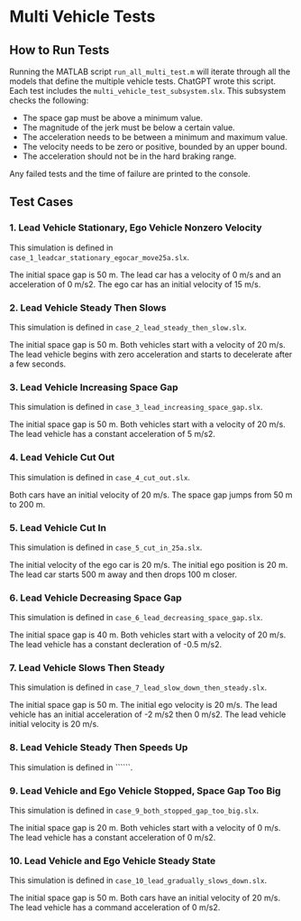 # Multi Vehicle Tests

## How to Run Tests

Running the MATLAB script ```run_all_multi_test.m``` will iterate through all the models that define the multiple vehicle tests. ChatGPT wrote this script. Each test includes the ```multi_vehicle_test_subsystem.slx```. This subsystem checks the following:

- The space gap must be above a minimum value.
- The magnitude of the jerk must be below a certain value.
- The acceleration needs to be between a minimum and maximum value.
- The velocity needs to be zero or positive, bounded by an upper bound.
- The acceleration should not be in the hard braking range.

Any failed tests and the time of failure are printed to the console.

## Test Cases

### 1. Lead Vehicle Stationary, Ego Vehicle Nonzero Velocity
This simulation is defined in ```case_1_leadcar_stationary_egocar_move25a.slx```.

The initial space gap is 50 m. The lead car has a velocity of 0 m/s and an acceleration of 0 m/s2. The ego car has an initial velocity of 15 m/s.

### 2. Lead Vehicle Steady Then Slows
This simulation is defined in ```case_2_lead_steady_then_slow.slx```.

The initial space gap is 50 m. Both vehicles start with a velocity of 20 m/s. The lead vehicle begins with zero acceleration and starts to decelerate after a few seconds.

### 3. Lead Vehicle Increasing Space Gap
This simulation is defined in ```case_3_lead_increasing_space_gap.slx```.

The initial space gap is 50 m. Both vehicles start with a velocity of 20 m/s. The lead vehicle has a constant acceleration of 5 m/s2.

### 4. Lead Vehicle Cut Out
This simulation is defined in ```case_4_cut_out.slx```.

Both cars have an initial velocity of 20 m/s. The space gap jumps from 50 m to 200 m.

### 5. Lead Vehicle Cut In
This simulation is defined in ```case_5_cut_in_25a.slx```.

The initial velocity of the ego car is 20 m/s. The initial ego position is 20 m. The lead car starts 500 m away and then drops 100 m closer.

### 6. Lead Vehicle Decreasing Space Gap
This simulation is defined in ```case_6_lead_decreasing_space_gap.slx```.

The initial space gap is 40 m. Both vehicles start with a velocity of 20 m/s. The lead vehicle has a constant decleration of -0.5 m/s2.

### 7. Lead Vehicle Slows Then Steady
This simulation is defined in ```case_7_lead_slow_down_then_steady.slx```.

The initial space gap is 50 m. The initial ego velocity is 20 m/s. The lead vehicle has an initial acceleration of -2 m/s2 then 0 m/s2. The lead vehicle initial velocity is 20 m/s.

### 8. Lead Vehicle Steady Then Speeds Up
This simulation is defined in ``````.

### 9. Lead Vehicle and Ego Vehicle Stopped, Space Gap Too Big
This simulation is defined in ```case_9_both_stopped_gap_too_big.slx```.

The initial space gap is 20 m. Both vehicles start with a velocity of 0 m/s. The lead vehicle has a constant acceleration of 0 m/s2.

### 10. Lead Vehicle and Ego Vehicle Steady State
This simulation is defined in ```case_10_lead_gradually_slows_down.slx```.

The initial space gap is 50 m. Both cars have an initial velocity of 20 m/s. The lead vehicle has a command acceleration of 0 m/s2.